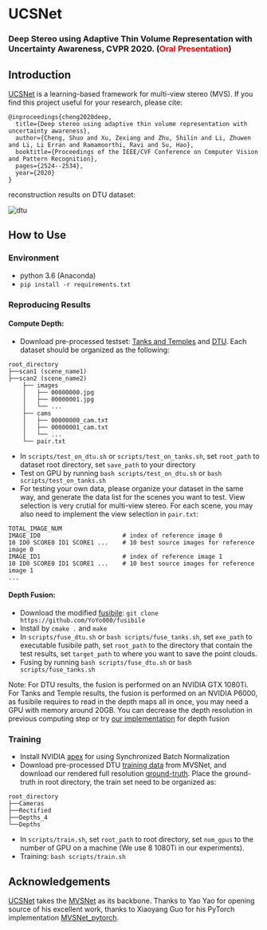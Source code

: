 # UCSNet
### Deep Stereo using Adaptive Thin Volume Representation with Uncertainty Awareness, CVPR 2020. (<font color='red'>Oral Presentation</font>)
## Introduction
[UCSNet](https://arxiv.org/abs/1911.12012) is a learning-based framework for multi-view stereo (MVS). If you find this project useful for your research, please cite: 

<!--```
@misc{1911.12012,
Author = {Shuo Cheng and Zexiang Xu and Shilin Zhu and Zhuwen Li and Li Erran Li and Ravi Ramamoorthi and Hao Su},
Title = {Deep Stereo using Adaptive Thin Volume Representation with Uncertainty Awareness},
Year = {2019},
Eprint = {arXiv:1911.12012},
}
```
-->


```
@inproceedings{cheng2020deep,
  title={Deep stereo using adaptive thin volume representation with uncertainty awareness},
  author={Cheng, Shuo and Xu, Zexiang and Zhu, Shilin and Li, Zhuwen and Li, Li Erran and Ramamoorthi, Ravi and Su, Hao},
  booktitle={Proceedings of the IEEE/CVF Conference on Computer Vision and Pattern Recognition},
  pages={2524--2534},
  year={2020}
}
```

reconstruction results on DTU dataset:

![dtu](results/dtu.png)

## How to Use

### Environment
* python 3.6 (Anaconda)
* ``pip install -r requirements.txt``

### Reproducing Results

#### Compute Depth:
* Download pre-processed testset:  [Tanks and Temples](https://drive.google.com/open?id=12pvZ8nksx4yNBU1EN_vK6-2PNi7qyLmI) and [DTU](https://drive.google.com/open?id=1Mfx1oDoAzPbiqfseD8r02czPaNjUoUMJ). Each dataset should be organized as the following:

```
root_directory
├──scan1 (scene_name1)
├──scan2 (scene_name2)    
	├── images
	│   ├── 00000000.jpg       
	│   ├── 00000001.jpg       
	│   └── ...                
	├── cams                   
	│   ├── 00000000_cam.txt   
	│   ├── 00000001_cam.txt   
	│   └── ...                
	└── pair.txt               
```

* In ``scripts/test_on_dtu.sh`` or ``scripts/test_on_tanks.sh``, set `root_path` to dataset root directory, set `save_path` to your directory
* Test on GPU by running ``bash scripts/test_on_dtu.sh`` or ``bash scripts/test_on_tanks.sh``
* For testing your own data, please organize your dataset in the same way, and generate the data list for the scenes you want to test. View selection is very crutial for multi-view stereo. For each scene, you may also need to implement the view selection in ``pair.txt``:

```
TOTAL_IMAGE_NUM
IMAGE_ID0                       # index of reference image 0 
10 ID0 SCORE0 ID1 SCORE1 ...    # 10 best source images for reference image 0 
IMAGE_ID1                       # index of reference image 1
10 ID0 SCORE0 ID1 SCORE1 ...    # 10 best source images for reference image 1 
...
``` 
#### Depth Fusion:
* Download the modified [fusibile](https://github.com/kysucix/fusibile): `git clone https://github.com/YoYo000/fusibile`
* Install by `cmake .` and `make`
* In ``scripts/fuse_dtu.sh`` or ``bash scripts/fuse_tanks.sh``, set ``exe_path`` to executable fusibile path, set ``root_path`` to the directory that contain the test results, set ``target_path`` to where you want to save the point clouds.
* Fusing by running ``bash scripts/fuse_dtu.sh`` or ``bash scripts/fuse_tanks.sh``


Note: For DTU results, the fusion is performed on an NVIDIA GTX 1080Ti. For Tanks and Temple results, the fusion is performed on an NVIDIA P6000, as fusibile requires to read in the depth maps all in once, you may need a GPU with memory around 20GB. 
You can decrease the depth resolution in previous computing step or try [our implementation](https://github.com/touristCheng/DepthFusion) for depth fusion

### Training
* Install NVIDIA [apex](https://github.com/NVIDIA/apex) for using Synchronized Batch Normalization
* Download pre-processed DTU [training data](https://drive.google.com/file/d/1eDjh-_bxKKnEuz5h-HXS7EDJn59clx6V/view) from MVSNet, and download our rendered full resolution [ground-truth](https://drive.google.com/file/d/1krVT3FMfP3M7qtYRN9tn358a1YnXL7KQ/view?usp=sharing). Place the ground-truth in root directory, the train set need to be organized as:

```
root_directory
├──Cameras
├──Rectified
├──Depths_4
└──Depths  
```
* In ``scripts/train.sh``, set ``root_path`` to root directory, set ``num_gpus`` to the number of GPU on a machine (We use 8 1080Ti in our experiments).
* Training:  ``bash scripts/train.sh``


## Acknowledgements
[UCSNet](https://arxiv.org/abs/1911.12012) takes the [MVSNet](https://arxiv.org/abs/1804.02505) as its backbone. Thanks to Yao Yao for opening source of his excellent work, thanks to Xiaoyang Guo for his PyTorch implementation [MVSNet_pytorch](https://github.com/xy-guo/MVSNet_pytorch).